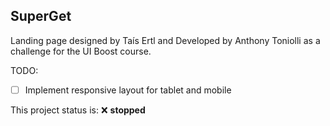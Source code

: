 ## SuperGet
Landing page designed by Taís Ertl and Developed by Anthony Toniolli as a challenge for the UI Boost course.

TODO:
- [ ] Implement responsive layout for tablet and mobile

This project status is: :x: <b>stopped<b>
